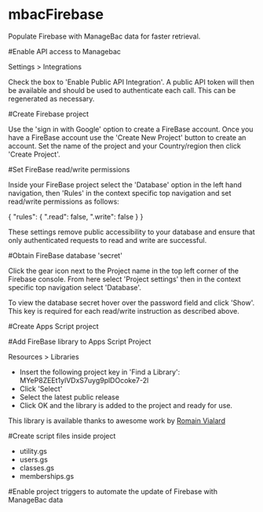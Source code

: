 # mbacFirebase
Populate Firebase with ManageBac data for faster retrieval.

#Enable API access to Managebac

Settings > Integrations

Check the box to 'Enable Public API Integration'. A public API token will then be available and should be used to authenticate each call. This can be regenerated as necessary.

#Create Firebase project

Use the 'sign in with Google' option to create a FireBase account. Once you have a FireBase account use the 'Create New Project' button to create an account. Set the name of the project and your Country/region then click 'Create Project'.

#Set FireBase read/write permissions

Inside your FireBase project select the 'Database' option in the left hand navigation, then 'Rules' in the context specific top navigation and set read/write permissions as follows:

{
  "rules": {
    ".read": false,
    ".write": false
  }
}

These settings remove public accessibility to your database and ensure that only authenticated requests to read and write are successful.

#Obtain FireBase database 'secret'

Click the gear icon next to the Project name in the top left corner of the Firebase console. From here select 'Project settings' then in the context specific top navigation select 'Database'. 

To view the database secret hover over the password field and click 'Show'. This key is required for each read/write instruction as described above.

#Create Apps Script project

#Add FireBase library to Apps Script Project

Resources > Libraries

+ Insert the following project key in 'Find a Library': MYeP8ZEEt1ylVDxS7uyg9plDOcoke7-2l
+ Click 'Select'
+ Select the latest public release
+ Click OK and the library is added to the project and ready for use.

This library is available thanks to awesome work by [Romain Vialard](https://plus.google.com/u/0/+RomainVialard-public/about)

#Create script files inside project

+ utility.gs
+ users.gs
+ classes.gs
+ memberships.gs

#Enable project triggers to automate the update of Firebase with ManageBac data

